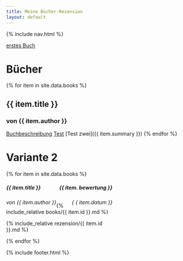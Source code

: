 ```yaml
---
title: Meine Bücher-Rezension
layout: default
---
```

{% include nav.html %}

[erstes Buch](_includes/buch_eins.md)
# Bücher
{% for item in site.data.books %}
## {{ item.title }}
### von **{{ item.author }}**
<a href="{{ item.summary }}">Buchbeschreibung</a>
[Test](_includes/books/buch_eins.md)
[Test zwei]({{ item.summary }})
{% endfor %}

# Variante 2
<div class="row row-cols-1 row-cols-md-2 g-4">
{% for item in site.data.books %}
<div class="col">
    <div class="card shadow-lg p-3 mb-5 bg-body rounded" style="width: 18rem;">
      <div class="card-body">
        <h5 class="card-title">{{ item.title }} <span class="badge bg-secondary" style="float: right;">{{ item.
    bewertung }}
    </span></h5>
        <h6 class="card-subtitle mb-2 text-muted"><span style="float: left;">von {{ item.author }}</span> <span style="float: right;"> {
{ item.datum }} </span></h6>
        <p class="card-text">{% include_relative books/{{ item.id }}.md %}</p>
        <p class="card-text">{% include_relative rezension/{{ item.id }}.md %}</p>
      </div>
    </div>
</div>
{% endfor %}
</div>

{% include footer.html %}